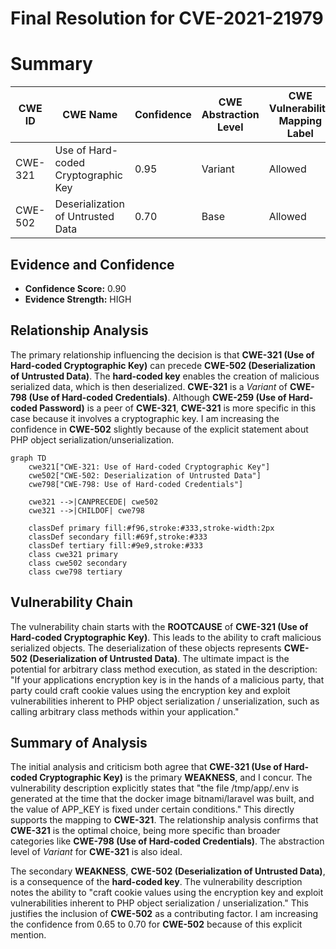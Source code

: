 # Final Resolution for CVE-2021-21979

# Summary
| CWE ID | CWE Name | Confidence | CWE Abstraction Level | CWE Vulnerability Mapping Label | CWE-Vulnerability Mapping Notes |
|---|---|---|---|---|---|
| CWE-321 | Use of Hard-coded Cryptographic Key | 0.95 | Variant | Allowed | Primary CWE |
| CWE-502 | Deserialization of Untrusted Data | 0.70 | Base | Allowed | Secondary Candidate |

## Evidence and Confidence

*   **Confidence Score:** 0.90
*   **Evidence Strength:** HIGH

## Relationship Analysis
The primary relationship influencing the decision is that **CWE-321 (Use of Hard-coded Cryptographic Key)** can precede **CWE-502 (Deserialization of Untrusted Data)**. The **hard-coded key** enables the creation of malicious serialized data, which is then deserialized. **CWE-321** is a *Variant* of **CWE-798 (Use of Hard-coded Credentials)**. Although **CWE-259 (Use of Hard-coded Password)** is a peer of **CWE-321**, **CWE-321** is more specific in this case because it involves a cryptographic key. I am increasing the confidence in **CWE-502** slightly because of the explicit statement about PHP object serialization/unserialization.

```mermaid
graph TD
    cwe321["CWE-321: Use of Hard-coded Cryptographic Key"]
    cwe502["CWE-502: Deserialization of Untrusted Data"]
    cwe798["CWE-798: Use of Hard-coded Credentials"]
    
    cwe321 -->|CANPRECEDE| cwe502
    cwe321 -->|CHILDOF| cwe798
    
    classDef primary fill:#f96,stroke:#333,stroke-width:2px
    classDef secondary fill:#69f,stroke:#333
    classDef tertiary fill:#9e9,stroke:#333
    class cwe321 primary
    class cwe502 secondary
    class cwe798 tertiary
```

## Vulnerability Chain
The vulnerability chain starts with the **ROOTCAUSE** of **CWE-321 (Use of Hard-coded Cryptographic Key)**. This leads to the ability to craft malicious serialized objects. The deserialization of these objects represents **CWE-502 (Deserialization of Untrusted Data)**. The ultimate impact is the potential for arbitrary class method execution, as stated in the description: "If your applications encryption key is in the hands of a malicious party, that party could craft cookie values using the encryption key and exploit vulnerabilities inherent to PHP object serialization / unserialization, such as calling arbitrary class methods within your application."

## Summary of Analysis
The initial analysis and criticism both agree that **CWE-321 (Use of Hard-coded Cryptographic Key)** is the primary **WEAKNESS**, and I concur. The vulnerability description explicitly states that "the file /tmp/app/.env is generated at the time that the docker image bitnami/laravel was built, and the value of APP_KEY is fixed under certain conditions." This directly supports the mapping to **CWE-321**. The relationship analysis confirms that **CWE-321** is the optimal choice, being more specific than broader categories like **CWE-798 (Use of Hard-coded Credentials)**. The abstraction level of *Variant* for **CWE-321** is also ideal.

The secondary **WEAKNESS**, **CWE-502 (Deserialization of Untrusted Data)**, is a consequence of the **hard-coded key**. The vulnerability description notes the ability to "craft cookie values using the encryption key and exploit vulnerabilities inherent to PHP object serialization / unserialization." This justifies the inclusion of **CWE-502** as a contributing factor. I am increasing the confidence from 0.65 to 0.70 for **CWE-502** because of this explicit mention.